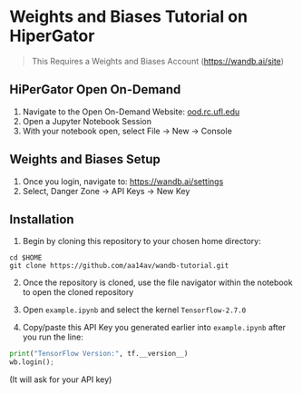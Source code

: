 # Weights and Biases Tutorial on HiperGator
>This Requires a Weights and Biases Account (https://wandb.ai/site)

## HiPerGator Open On-Demand
1. Navigate to the Open On-Demand Website: [ood.rc.ufl.edu](https://ood.rc.ufl.edu)
2. Open a Jupyter Notebook Session 
3. With your notebook open, select File -> New -> Console

## Weights and Biases Setup
1. Once you login, navigate to: https://wandb.ai/settings
2. Select, Danger Zone -> API Keys -> New Key

## Installation
1. Begin by cloning this repository to your chosen home directory:

```
cd $HOME
git clone https://github.com/aa14av/wandb-tutorial.git
```

2. Once the repository is cloned, use the file navigator within the notebook to open the cloned repository

3. Open `example.ipynb` and select the kernel `Tensorflow-2.7.0`
   
4. Copy/paste this API Key you generated earlier into `example.ipynb` after you run the line:
   
```python
print("TensorFlow Version:", tf.__version__)
wb.login(); 
```
(It will ask for your API key) 

